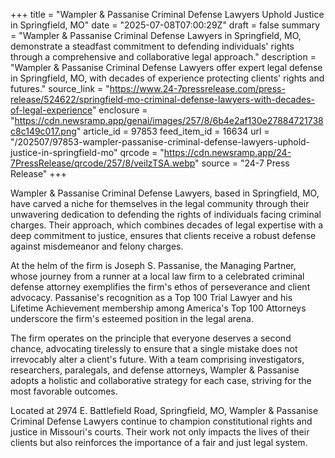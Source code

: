 +++
title = "Wampler & Passanise Criminal Defense Lawyers Uphold Justice in Springfield, MO"
date = "2025-07-08T07:00:29Z"
draft = false
summary = "Wampler & Passanise Criminal Defense Lawyers in Springfield, MO, demonstrate a steadfast commitment to defending individuals' rights through a comprehensive and collaborative legal approach."
description = "Wampler & Passanise Criminal Defense Lawyers offer expert legal defense in Springfield, MO, with decades of experience protecting clients' rights and futures."
source_link = "https://www.24-7pressrelease.com/press-release/524622/springfield-mo-criminal-defense-lawyers-with-decades-of-legal-experience"
enclosure = "https://cdn.newsramp.app/genai/images/257/8/6b4e2af130e27884721738c8c149c017.png"
article_id = 97853
feed_item_id = 16634
url = "/202507/97853-wampler-passanise-criminal-defense-lawyers-uphold-justice-in-springfield-mo"
qrcode = "https://cdn.newsramp.app/24-7PressRelease/qrcode/257/8/veilzTSA.webp"
source = "24-7 Press Release"
+++

<p>Wampler & Passanise Criminal Defense Lawyers, based in Springfield, MO, have carved a niche for themselves in the legal community through their unwavering dedication to defending the rights of individuals facing criminal charges. Their approach, which combines decades of legal expertise with a deep commitment to justice, ensures that clients receive a robust defense against misdemeanor and felony charges.</p><p>At the helm of the firm is Joseph S. Passanise, the Managing Partner, whose journey from a runner at a local law firm to a celebrated criminal defense attorney exemplifies the firm's ethos of perseverance and client advocacy. Passanise's recognition as a Top 100 Trial Lawyer and his Lifetime Achievement membership among America's Top 100 Attorneys underscore the firm's esteemed position in the legal arena.</p><p>The firm operates on the principle that everyone deserves a second chance, advocating tirelessly to ensure that a single mistake does not irrevocably alter a client's future. With a team comprising investigators, researchers, paralegals, and defense attorneys, Wampler & Passanise adopts a holistic and collaborative strategy for each case, striving for the most favorable outcomes.</p><p>Located at 2974 E. Battlefield Road, Springfield, MO, Wampler & Passanise Criminal Defense Lawyers continue to champion constitutional rights and justice in Missouri's courts. Their work not only impacts the lives of their clients but also reinforces the importance of a fair and just legal system.</p>